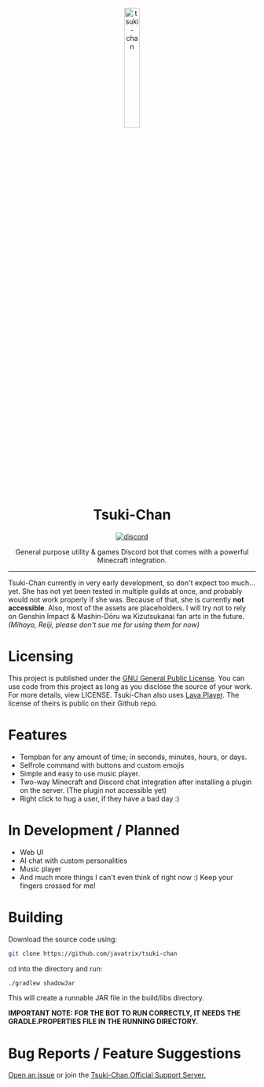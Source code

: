 <p align="center">
<img src="https://i.imgur.com/jQiqeyC.png" width="25%" alt="tsuki-chan"/>
</p>

<h1 align="center">Tsuki-Chan</h1>

<p align="center">
  <a href="https://discord.gg/8a6x653veD">
    <img src="https://img.shields.io/badge/Discord-5865F2?style=for-the-badge&logo=discord&logoColor=white" alt="discord"/>
  </a>
</p>

<p align="center">General purpose utility & games Discord bot that comes with a powerful Minecraft integration.</p>

---

Tsuki-Chan currently in very early development, so don't expect too much... yet.
She has not yet been tested in multiple guilds at once, and probably would not work properly if she was. Because of that,
she is currently **not accessible**.
Also, most of the assets are placeholders. I will try not to rely on Genshin Impact & Mashin-Dōru wa Kizutsukanai
fan arts in the future.
*(Mihoyo, Reiji, please don't sue me for using them for now)*

# Licensing
This project is published under the [GNU General Public License](https://github.com/Javatrix/tsuki-chan/blob/main/LICENSE).
You can use code from this project as long as you disclose the source of your work. For more details, view LICENSE.
Tsuki-Chan also uses [Lava Player](https://github.com/sedmelluq/lavaplayer). The license of theirs is public on their
Github repo.

# Features

- Tempban for any amount of time; in seconds, minutes, hours, or days.
- Selfrole command with buttons and custom emojis
- Simple and easy to use music player.
- Two-way Minecraft and Discord chat integration after installing a plugin on the server. (The plugin not accessible yet)
- Right click to hug a user, if they have a bad day :)

# In Development / Planned

- Web UI
- AI chat with custom personalities
- Music player
- And much more things I can't even think of right now :) Keep your fingers crossed for me!

# Building

Download the source code using:

```bash
git clone https://github.com/javatrix/tsuki-chan
```

cd into the directory and run:

```bash
./gradlew shadowJar
```

This will create a runnable JAR file in the build/libs directory.

**IMPORTANT NOTE:
FOR THE BOT TO RUN CORRECTLY, IT NEEDS THE GRADLE.PROPERTIES FILE IN THE RUNNING DIRECTORY.**

# Bug Reports / Feature Suggestions

[Open an issue](https://github.com/Javatrix/tsuki-chan/issues) or join
the [Tsuki-Chan Official Support Server.](https://discord.gg/8a6x653veD)
